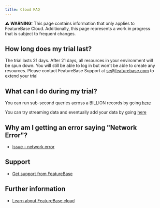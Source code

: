 ```yaml
---
title: Cloud FAQ
---
```


 **⚠ WARNING:** This page contains information that only applies to FeatureBase Cloud. Additionally, this page represents a work in progress that is subject to frequent changes.

## How long does my trial last?

The trial lasts 21 days. After 21 days, all resources in your environment will be spun down. You will still be able to log in but won't be able to create any resources. Please contact FeatureBase Support at [se@featurebase.com](mailto:se@featurebase.com) to extend your trial

## What can I do during my trial?

You can run sub-second queries across a BILLION records by going [here](/cloud/cloud-setup/cloud-quickstart-guide)

You can try streaming data and eventually add your data by going [here](/cloud/cloud-data-ingestion/streaming-https-endpoint/cloud-streaming-quickstart)

## Why am I getting an error saying "Network Error"?

* [Issue - network error](/cloud/cloud-troubleshooting/issue-network-error-on-query)

## Support

* [Get support from FeatureBase](https://www.featurebase.com/contact-us)

## Further information

* [Learn about FeatureBase cloud](/cloud/cloud-introduction)
